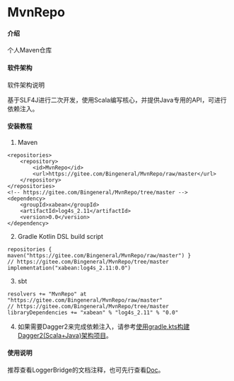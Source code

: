 # MvnRepo

#### 介绍
个人Maven仓库

#### 软件架构
软件架构说明

基于SLF4J进行二次开发，使用Scala编写核心，并提供Java专用的API，可进行依赖注入。

#### 安装教程

1. Maven
```
<repositories>
    <repository>
        <id>MvnRepo</id>
        <url>https://gitee.com/Bingeneral/MvnRepo/raw/master</url>
    </repository>
</repositories>
<!-- https://gitee.com/Bingeneral/MvnRepo/tree/master -->
<dependency>
    <groupId>xabean</groupId>
    <artifactId>log4s_2.11</artifactId>
    <version>0.0</version>
</dependency>
```
2. Gradle Kotlin DSL build script
```
repositories { maven("https://gitee.com/Bingeneral/MvnRepo/raw/master") }
// https://gitee.com/Bingeneral/MvnRepo/tree/master
implementation("xabean:log4s_2.11:0.0")
```
3. sbt
```
resolvers += "MvnRepo" at "https://gitee.com/Bingeneral/MvnRepo/raw/master"
// https://gitee.com/Bingeneral/MvnRepo/tree/master
libraryDependencies += "xabean" % "log4s_2.11" % "0.0"
```
4. 如果需要Dagger2来完成依赖注入，请参考[使用gradle.kts构建Dagger2(Scala+Java)架构项目](https://www.bilibili.com/read/cv2652939)。

#### 使用说明

推荐查看LoggerBridge的文档注释，也可先行查看[Doc](https://bingeneral.gitee.io/mvnrepo)。
